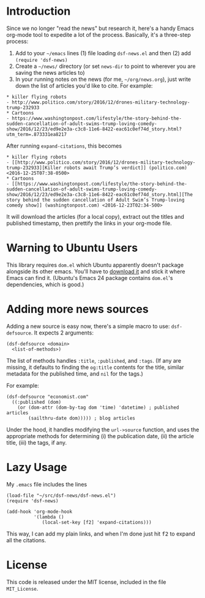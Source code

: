 # Introduction

Since we no longer "read the news" but research it, here's a handy Emacs
org-mode tool to expedite a lot of the process. Basically, it's a
three-step process:

1. Add to your `~/emacs` lines (1) file loading `dsf-news.el` and
   then (2) add `(require 'dsf-news)`
2. Create a `~/news/` directory (or set `news-dir` to point to wherever
   you are saving the news articles to)
3. In your running notes on the news (for me, `~/org/news.org`), just
   write down the list of articles you'd like to cite. For example:

```
* killer flying robots
- http://www.politico.com/story/2016/12/drones-military-technology-trump-232933
* Cartoons
- https://www.washingtonpost.com/lifestyle/the-story-behind-the-sudden-cancellation-of-adult-swims-trump-loving-comedy-show/2016/12/23/ed9e2e3a-c3c8-11e6-8422-eac61c0ef74d_story.html?utm_term=.873331ea8217
```

After running `expand-citations`, this becomes

```
* killer flying robots
- [[http://www.politico.com/story/2016/12/drones-military-technology-trump-232933][Killer robots await Trump’s verdict]] (politico.com) <2016-12-25T07:38-0500>
* Cartoons
- [[https://www.washingtonpost.com/lifestyle/the-story-behind-the-sudden-cancellation-of-adult-swims-trump-loving-comedy-show/2016/12/23/ed9e2e3a-c3c8-11e6-8422-eac61c0ef74d_story.html][The story behind the sudden cancellation of Adult Swim’s Trump-loving comedy show]] (washingtonpost.com) <2016-12-23T02:34-500>
```

It will download the articles (for a local copy), extract out the titles
and published timestamp, then prettify the links in your org-mode file.

# Warning to Ubuntu Users

This library requires `dom.el` which Ubuntu apparently doesn't package
alongside its other emacs. You'll have to [download it](https://github.com/emacs-mirror/emacs/blob/master/lisp/dom.el)
and stick it where Emacs can find it. (Ubuntu's Emacs 24 package
contains `dom.el`'s dependencies, which is good.)

# Adding more news sources

Adding a new source is easy now, there's a simple macro to use: `dsf-defsource`.
It expects 2 arguments:

```elisp
(dsf-defsource <domain>
  <list-of-methods>)
```

The list of methods handles `:title`, `:published`, and `:tags`. (If any
are missing, it defaults to finding the `og:title` contents for the
title, similar metadata for the published time, and `nil` for the tags.)

For example:

```elisp
(dsf-defsource "economist.com"
  ((:published (dom)
    (or (dom-attr (dom-by-tag dom 'time) 'datetime) ; published articles
        (sailthru-date dom))))) ; blog articles
```

Under the hood, it handles modifying the `url->source` function, and
uses the appropriate methods for determining (i) the publication date, 
(ii) the article title, (iii) the tags, if any.

# Lazy Usage

My `.emacs` file includes the lines

```elisp
(load-file "~/src/dsf-news/dsf-news.el")
(require 'dsf-news)

(add-hook 'org-mode-hook
          '(lambda ()
             (local-set-key [f2] 'expand-citations)))
```

This way, I can add my plain links, and when I'm done just hit
<kbd>f2</kbd> to expand all the citations.

# License

This code is released under the MIT license, included in the file
`MIT_License`. 
